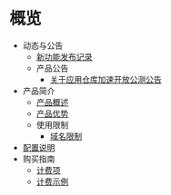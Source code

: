 
# 概览

* 动态与公告
    * [新功能发布记录](/uaaa/notice/New_Feature)
    * 产品公告
        * [关于应用仓库加速开放公测公告](/uaaa/notice/notice)
* 产品简介
    * [产品概述](/uaaa/introduction/Overview)
    * [产品优势](/uaaa/introduction/Advantage)
    * 使用限制
        * [域名限制](/uaaa/introduction/Limit/domain)
* [配置说明](/uaaa/configuration/configuration)
* 购买指南
    * [计费项](/uaaa/buy/introduction)
    * [计费示例](/uaaa/buy/Example)
